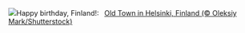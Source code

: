 ![](https://www.bing.com/th?id=OHR.HelsinkiDusk_EN-GB3167240327_UHD.jpg&w=1000)Happy birthday, Finland!:&nbsp;&ensp;[Old Town in Helsinki, Finland (© Oleksiy Mark/Shutterstock)](https://www.bing.com/th?id=OHR.HelsinkiDusk_EN-GB3167240327_UHD.jpg)
<br><br/>
